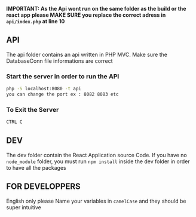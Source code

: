 **IMPORTANT: As the Api wont run on the same folder as the build or the react app**
**please MAKE SURE you replace the correct adress in `api/index.php` at line 10**

## API

The api folder contains an api written in PHP MVC.
Make sure the DatabaseConn file informations are correct

### Start the server in order to run the API

```bash
php -S localhost:8080 -t api
you can change the port ex : 8082 8083 etc
```

### To Exit the Server

```bash
CTRL C
```

## DEV

The dev folder contain the React Application source Code.
If you have no `node_module` folder, you must run `npm install` inside the dev folder in order to have all the packages

## FOR DEVELOPPERS

English only please
Name your variables in `camelCase` and they should be super intuitive
